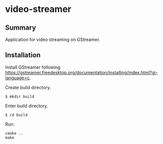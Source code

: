 # video-streamer
## Summary
Application for video streaming on GStreamer.

## Installation
Install GStreamer following https://gstreamer.freedesktop.org/documentation/installing/index.html?gi-language=c.

Create build directory.
```
$ mkdir build
```

Enter build directory.
```
$ cd build
```

Run:
```
cmake ..
make
```
